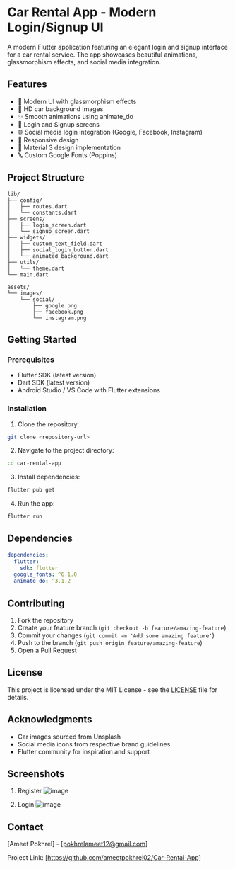       
# Car Rental App - Modern Login/Signup UI

A modern Flutter application featuring an elegant login and signup interface for a car rental service. The app showcases beautiful animations, glassmorphism effects, and social media integration.

## Features

- 🎨 Modern UI with glassmorphism effects
- 🚗 HD car background images
- ✨ Smooth animations using animate_do
- 🔐 Login and Signup screens
- 🌐 Social media login integration (Google, Facebook, Instagram)
- 📱 Responsive design
- 🎯 Material 3 design implementation
- 🔤 Custom Google Fonts (Poppins)

## Project Structure

```plaintext
lib/
├── config/
│   ├── routes.dart
│   └── constants.dart
├── screens/
│   ├── login_screen.dart
│   └── signup_screen.dart
├── widgets/
│   ├── custom_text_field.dart
│   ├── social_login_button.dart
│   └── animated_background.dart
├── utils/
│   └── theme.dart
└── main.dart

assets/
└── images/
    └── social/
        ├── google.png
        ├── facebook.png
        └── instagram.png
```

## Getting Started

### Prerequisites

- Flutter SDK (latest version)
- Dart SDK (latest version)
- Android Studio / VS Code with Flutter extensions

### Installation

1. Clone the repository:
```bash
git clone <repository-url>
```

2. Navigate to the project directory:
```bash
cd car-rental-app
```

3. Install dependencies:
```bash
flutter pub get
```

4. Run the app:
```bash
flutter run
```

## Dependencies

```yaml
dependencies:
  flutter:
    sdk: flutter
  google_fonts: ^6.1.0
  animate_do: ^3.1.2
```

## Contributing

1. Fork the repository
2. Create your feature branch (`git checkout -b feature/amazing-feature`)
3. Commit your changes (`git commit -m 'Add some amazing feature'`)
4. Push to the branch (`git push origin feature/amazing-feature`)
5. Open a Pull Request

## License

This project is licensed under the MIT License - see the [LICENSE](LICENSE) file for details.

## Acknowledgments

- Car images sourced from Unsplash
- Social media icons from respective brand guidelines
- Flutter community for inspiration and support

## Screenshots

1. Register
![image](https://github.com/user-attachments/assets/f4877022-66df-482f-a11e-bb9e36825f59)

2. Login
![image](https://github.com/user-attachments/assets/2aef6a43-4065-4bee-bda9-8e7d022d91f4)


## Contact

[Ameet Pokhrel] - [pokhrelameet12@gmail.com]

Project Link: [https://github.com/ameetpokhrel02/Car-Rental-App]

        
